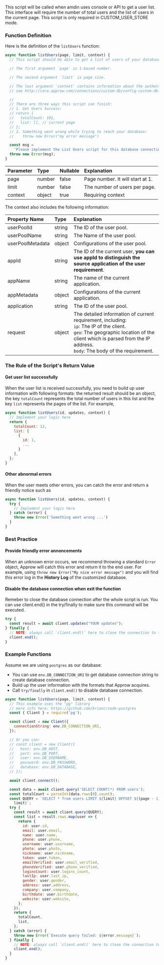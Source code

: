 This script will be called when amdin uses console or API to get a user list. This interface will require the number of total users and the list of users in the current page. This script is only required in CUSTOM_USER_STORE mode.
### Function Definition

Here is the definition of the `listUsers` function:

```javascript
async function listUsers(page, limit, context) {
  // This script should be able to get a list of users of your database.

  // The first argument `page` is 1-based number.

  // The second argument `limit` is page size.

  // The last argument `context` contains information about the authentication context.
  // see http://core.approw.com/connections/custom-db/config-custom-db-connection.html for more information.

  //
  // There are three ways this script can finish:
  // 1. Get Users Success:
  // return {
  //   totalCount: 101,
  //   list: [], // current page
  // };
  // 2. Something went wrong while trying to reach your database:
  //    throw new Error("my error message")

  const msg =
    'Please implement the List Users script for this database connection';
  throw new Error(msg);
}
```

| Parameter    | Type   | Nullable | Explanation                |
| :------ | :----- | :------- | :------------------ |
| page    | number | false    | Page number. It will start at 1. |
| limit   | number | false    | The number of users per page.          |
| context | object | true     | Requiring context  |


The context also includes the following information:

| Property Name           | Type   | Explanation                                                                                                        |
| :--------------- | :----- | :---------------------------------------------------------------------------------------------------------- |
| userPoolId       | string | The ID of the user pool.                                                                                                   |
| userPoolName     | string | The Name of the user pool.                                                                                                |
| userPoolMetadata | object | Configurations of the user pool.                                                                                          |
| appId            | string | The ID of the current user, **you can use appId to distinguish the source application of the user requirement**.                                               |
| appName          | string | The name of the current application.                                                                                       |
| appMetadata      | object | Configurations of the current application.                                                                                        |
| application      | string | The ID of the user pool.                                                                                                   |
| request          | object | The detailed information of current requirement, including: <br> `ip`: The IP of the client. <br> `geo`: The geographic location of the client which is parsed from the IP address. <br> `body`: The body of the requirement. |

### The Rule of the Script's Return Value

#### Get user list successfully

When the user list is received successfully, you need to build up user information with following formats: the returned result should be an object, the key `totalCount` represents the total number of users in this list and the key `list` represents the pages of the list. For example, 

```javascript
async function listUsers(id, updates, context) {
  // Implement your logic here
  return {
    totalCount: 12,
    list: [
      {
        id: 1,
        ...
      }
    ],
  };
}
```

#### Other abnormal errors

When the user meets other errors, you can catch the error and return a friendly notice such as

```javascript
async function listUsers(id, updates, context) {
  try {
    // Implement your logic here
  } catch (error) {
    throw new Error('Something went wrong ...')
  }
}
```

### Best Practice

#### Provide friendly error annoncements

When an unknown error occurs, we recommend throwing a standard `Error` object, Approw will catch this error and return it to the end user. For example, using `throw new Error("My nice error message")` and you will find this error log in the **History Log** of the customized database.

<!-- ![](https://cdn.authing.cn/img/20210111163154.png) -->

#### Disable the database connection when exit the function

Remeber to close the database connection after the whole script is run. You can use client.end() in the try/finally to make sure this command will be executed.

```javascript
try {
  const result = await client.updates("YOUR updates");
} finally {
  // NOTE: always call `client.end()` here to close the connection to the database
  client.end();
}
```

### Example Functions

Assume we are using `postgres` as our database:

- You can use `env.DB_CONNECTION_URI` to get database connection string to create database connection.
- Build up the user information with the formats that Approw acquires.
- Call `try/finally` in `client.end()` to disable database connection.

```javascript
async function listUsers(page, limit, context) {
  // This example uses the "pg" library
  // more info here: https://github.com/brianc/node-postgres
  const { Client } = require('pg');

  const client = new Client({
    connectionString: env.DB_CONNECTION_URI,
  });

  // Or you can:
  // const client = new Client({
  //   host: env.DB_HOST,
  //   port: env.DB_PORT,
  //   user: env.DB_USERNAME,
  //   password: env.DB_PASSWORD,
  //   database: env.DB_DATABASE,
  // });

  await client.connect();

  const data = await client.query('SELECT COUNT(*) FROM users');
  const totalCount = parseInt(data.rows[0].count);
  const QUERY = `SELECT * from users LIMIT ${limit} OFFSET ${(page - 1) *
    limit}`;
  try {
    const result = await client.query(QUERY);
    const list = result.rows.map(user => {
      return {
        id: user.id,
        email: user.email,
        name: user.name,
        phone: user.phone,
        username: user.username,
        photo: user.photo,
        nickname: user.nickname,
        token: user.token,
        emailVerified: user.email_verified,
        phoneVerified: user.phone_verified,
        loginsCount: user.logins_count,
        lastIp: user.last_ip,
        gender: user.gender,
        address: user.address,
        company: user.company,
        birthdate: user.birthdate,
        website: user.website,
      };
    });
    return {
      totalCount,
      list,
    };
  } catch (error) {
    throw new Error(`Execute query failed: ${error.message}`);
  } finally {
    // NOTE: always call `client.end()` here to close the connection to the database
    client.end();
  }
}

```

